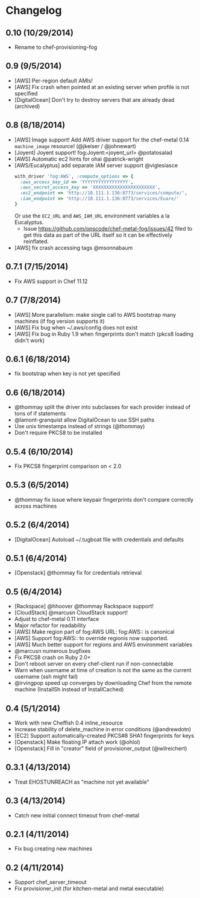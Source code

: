 # Changelog

## 0.10 (10/29/2014)

- Rename to chef-provisioning-fog

## 0.9 (9/5/2014)

- [AWS] Per-region default AMIs!
- [AWS] Fix crash when pointed at an existing server when profile is not specified
- [DigitalOcean] Don't try to destroy servers that are already dead (archived)

## 0.8 (8/18/2014)

- [AWS] Image support!  Add AWS driver support for the chef-metal 0.14
  `machine_image` resource! (@jkeiser / @johnewart)
- [Joyent] Joyent support! fog:Joyent:<joyent_url> @potatosalad
- [AWS] Automatic ec2 hints for ohai @patrick-wright
- [AWS/Eucalyptus] add separate IAM server support @viglesiasce
  ```ruby
  with_driver 'fog:AWS', :compute_options => {
    :aws_access_key_id => 'YYYYYYYYYYYYYYYYY',
    :aws_secret_access_key => 'XXXXXXXXXXXXXXXXXXXXXXX',
    :ec2_endpoint => 'http://10.111.1.136:8773/services/compute/',
    :iam_endpoint => 'http://10.111.1.136:8773/services/Euare/'
  }
  ```
  Or use the `EC2_URL` and `AWS_IAM_URL` environment variables a la Eucalyptus.
  - Issue https://github.com/opscode/chef-metal-fog/issues/42 filed to get this
    data as part of the URL itself so it can be effectively reinflated.
- [AWS] fix crash accessing tags @msonnabaum

## 0.7.1 (7/15/2014)

- Fix AWS support in Chef 11.12

## 0.7 (7/8/2014)

- [AWS] More parallelism: make single call to AWS bootstrap many machines (if fog version supports it)
- [AWS] Fix bug when ~/.aws/config does not exist
- [AWS] Fix bug in Ruby 1.9 when fingerprints don't match (pkcs8 loading didn't work)

## 0.6.1 (6/18/2014)

- fix bootstrap when key is not yet specified

## 0.6 (6/18/2014)

- @thommay split the driver into subclasses for each provider instead of tons of if statements
- @lamont-granquist allow DigitalOcean to use SSH paths
- Use unix timestamps instead of strings (@thommay)
- Don't require PKCS8 to be installed

## 0.5.4 (6/10/2014)

- Fix PKCS8 fingerprint comparison on < 2.0

## 0.5.3 (6/5/2014)

- @thommay fix issue where keypair fingerprints don't compare correctly across machines

## 0.5.2 (6/4/2014)

- [DigitalOcean] Autoload ~/.tugboat file with credentials and defaults

## 0.5.1 (6/4/2014)

- [Openstack] @thommay fix for credentials retrieval

## 0.5 (6/4/2014)

- [Rackspace] @hhoover @thommay Rackspace support!
- [CloudStack] @marcusn CloudStack support!
- Adjust to chef-metal 0.11 interface
- Major refactor for readability
- [AWS] Make region part of fog:AWS URL: fog:AWS:<id>:<region> is canonical
- [AWS] Support fog:AWS:<profile>:<region> to override regionis now supported.
- [AWS] Much better support for regions and AWS environment variables
- @marcusn numerous bugfixes
- Fix PKCS8 crash on Ruby 2.0+
- Don't reboot server on every chef-client run if non-connectable
- Warn when username at time of creation is not the same as the current username (ssh might fail)
- @irvingpop speed up converges by downloading Chef from the remote machine (InstallSh instead of InstallCached)

## 0.4 (5/1/2014)

- Work with new Cheffish 0.4 inline_resource
- Increase stability of delete_machine in error conditions (@andrewdotn)
- [EC2] Support automatically-created PKCS#8 SHA1 fingerprints for keys
- [Openstack] Make floating IP attach work (@ohlol)
- [Openstack] Fill in "creator" field of provisioner_output (@wilreichert)

## 0.3.1 (4/13/2014)

- Treat EHOSTUNREACH as "machine not yet available"

## 0.3 (4/13/2014)

- Catch new initial connect timeout from chef-metal

## 0.2.1 (4/11/2014)

- Fix bug creating new machines

## 0.2 (4/11/2014)

- Support chef_server_timeout
- Fix provisioner_init (for kitchen-metal and metal executable)

